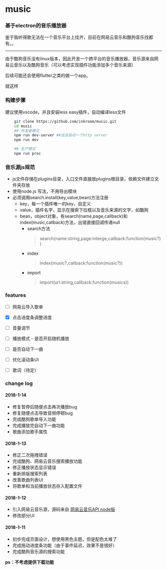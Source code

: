 
# music

### 基于electron的音乐播放器

鉴于我听得歌无法在一个音乐平台上找齐，目前在网易云音乐和酷狗音乐找都有。。

*** 

由于酷狗音乐没有linux版本，因此开发一个跨平台的音乐播放器，音乐源来自网易云音乐以及酷狗音乐（可以考虑实现插件功能添加多个音乐来源）

后续可能还会使用flutter之类的做一个app。


就这样


### 构建步骤

建议使用vscode，并且安装less easy插件，自动编译less文件

``` bash
    git clone https://github.com/inkroom/music.git
    cd music
    ## 开发者模式
    npm run dev-server ##这会启动一个http server
    npm run dev

    ## 生产模式
    npm run proc
```

### 音乐源js规范

- js文件存储在plugins目录，入口文件直接放plugins根目录，依赖文件建立文件夹存放
- 使用node.js 写法，不用导出模块
- 必须调用search.install(key,value,bean)方法注册
    - key，每一个插件唯一的key，自定义
    - value，插件名字，显示在搜索下拉框以及音乐来源的文字，如酷狗
    - bean，object对象，有search(name,page,callback)和index(music,callback)方法，出错直接回调传递null
        - search方法
            > search(name:string,page:interge,callback:function(music?))
        - index 
            > index(music?,callback:function(music?))
        - import
            > import(url:string,callback:function(musics))
        
### features

- [ ] 网易云导入歌单
- [x] 点击进度条调整进度  
- [ ] 音量调节
- [ ] 播放模式 - 是否开启随机播放
- [ ] 是否自动下一曲
- [ ] 优化滚动条UI
- [ ] 歌词（待定）



### change log

#### 2018-1-14

- 修复暂停后随便点击再次播放bug
- 修复随便点击导致音频停顿bug
- 完成酷狗歌单导入功能
- 完成播放完自动下一曲功能
- 歌曲添加歌手属性

#### 2018-1-13

- 修正二次拖拽错误
- 完成酷狗、网易云音乐搜索播放功能
- 修正播放状态显示错误
- 重新排版搜索列表
- 改善歌曲列表UI
- 将歌单和当前播放状态存入配置文件

#### 2018-1-12

- 引入网易云音乐源，源码来自 [网易云音乐API node版](https://github.com/Binaryify/NeteaseCloudMusicApi)
- 修改部分UI

#### 2018-1-11

- 初步完成页面设计，想使用黑色主题，但是配色太难了
- 完成拖动进度条功能（由于事件延迟，效果不是很好）
- 完成酷狗音乐源的搜索功能


**ps：不考虑提供下载功能**  



